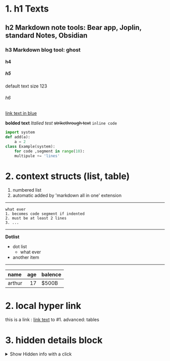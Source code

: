 # 1. h1 Texts
## h2 Markdown note tools: Bear app, Joplin, standard Notes, Obsidian
### h3 Markdown blog tool: ghost
#### h4
##### h5
default text size 123
###### h6

[link text in blue](http://github.com)

**bolded text** *Italied test* ~~strikethrough text~~ `inline code` 
```py
import system
def add(a):
    a = 2
class Example(system):
    for code ,segment in range(10):
    multipule += 'lines'
```
# 2. context structs (list, table)
1. numbered list
2. automatic added by 'markdown all in one' extension

---
    what ever
    1. becomes code segment if indented
    2. must be at least 2 lines
    3. ...

---
**Dotlist**
- dot list
  - what ever
- another item

---
| name | age | balence |
|:----| ----:| ----|
| arthur | 17| $500B |

# 2. local hyper link

this is a link : [link text](#1-advanced-table) to #1. advanced: tables

# 3. hidden details block
<details>
    <summary> Show Hidden info with a click </summary>
    what is not showed by default, 
</details>

